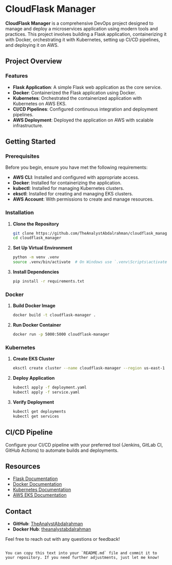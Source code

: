 
# CloudFlask Manager

**CloudFlask Manager** is a comprehensive DevOps project designed to manage and deploy a microservices application using modern tools and practices. This project involves building a Flask application, containerizing it with Docker, orchestrating it with Kubernetes, setting up CI/CD pipelines, and deploying it on AWS.

## Project Overview

### Features

- **Flask Application**: A simple Flask web application as the core service.
- **Docker**: Containerized the Flask application using Docker.
- **Kubernetes**: Orchestrated the containerized application with Kubernetes on AWS EKS.
- **CI/CD Pipelines**: Configured continuous integration and deployment pipelines.
- **AWS Deployment**: Deployed the application on AWS with scalable infrastructure.

## Getting Started

### Prerequisites

Before you begin, ensure you have met the following requirements:

- **AWS CLI**: Installed and configured with appropriate access.
- **Docker**: Installed for containerizing the application.
- **kubectl**: Installed for managing Kubernetes clusters.
- **eksctl**: Installed for creating and managing EKS clusters.
- **AWS Account**: With permissions to create and manage resources.

### Installation

1. **Clone the Repository**

   ```bash
   git clone https://github.com/TheAnalystAbdalrahman/cloudflask_manager.git
   cd cloudflask_manager
   ```

2. **Set Up Virtual Environment**

   ```bash
   python -m venv .venv
   source .venv/bin/activate  # On Windows use `.venv\Scripts\activate`
   ```

3. **Install Dependencies**

   ```bash
   pip install -r requirements.txt
   ```

### Docker

1. **Build Docker Image**

   ```bash
   docker build -t cloudflask-manager .
   ```

2. **Run Docker Container**

   ```bash
   docker run -p 5000:5000 cloudflask-manager
   ```

### Kubernetes

1. **Create EKS Cluster**

   ```bash
   eksctl create cluster --name cloudflask-manager --region us-east-1 --nodes 3 --node-type t3.medium
   ```

2. **Deploy Application**

   ```bash
   kubectl apply -f deployment.yaml
   kubectl apply -f service.yaml
   ```

3. **Verify Deployment**

   ```bash
   kubectl get deployments
   kubectl get services
   ```

## CI/CD Pipeline

Configure your CI/CD pipeline with your preferred tool (Jenkins, GitLab CI, GitHub Actions) to automate builds and deployments.

## Resources

- [Flask Documentation](https://flask.palletsprojects.com/)
- [Docker Documentation](https://docs.docker.com/)
- [Kubernetes Documentation](https://kubernetes.io/docs/)
- [AWS EKS Documentation](https://docs.aws.amazon.com/eks/latest/userguide/what-is-eks.html)

## Contact

- **GitHub**: [TheAnalystAbdalrahman](https://github.com/TheAnalystAbdalrahman)
- **Docker Hub**: [theanalystabdalrahman](https://hub.docker.com/u/theanalystabdalrahman)

Feel free to reach out with any questions or feedback!
```

You can copy this text into your `README.md` file and commit it to your repository. If you need further adjustments, just let me know!